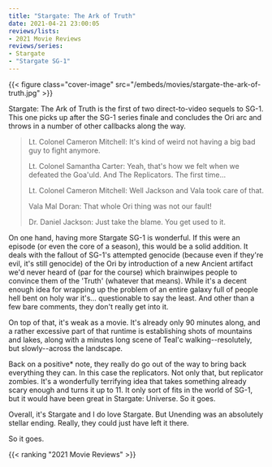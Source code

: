 ```yaml
---
title: "Stargate: The Ark of Truth"
date: 2021-04-21 23:00:05
reviews/lists:
- 2021 Movie Reviews
reviews/series:
- Stargate
- "Stargate SG-1"
---
```

{{< figure class="cover-image" src="/embeds/movies/stargate-the-ark-of-truth.jpg" >}}

Stargate: The Ark of Truth is the first of two direct-to-video sequels to SG-1. This one picks up after the SG-1 series finale and concludes the Ori arc and throws in a number of other callbacks along the way.

<blockquote>
Lt. Colonel Cameron Mitchell: It's kind of weird not having a big bad guy to fight anymore.

Lt. Colonel Samantha Carter: Yeah, that's how we felt when we defeated the Goa'uld. And The Replicators. The first time...

Lt. Colonel Cameron Mitchell: Well Jackson and Vala took care of that.

Vala Mal Doran: That whole Ori thing was not our fault!

Dr. Daniel Jackson: Just take the blame. You get used to it.
</blockquote>

On one hand, having more Stargate SG-1 is wonderful. If this were an episode (or even the core of a season), this would be a solid addition. It deals with the fallout of SG-1's attempted genocide (because even if they're evil, it's still genocide) of the Ori by introduction of a new Ancient artifact we'd never heard of (par for the course) which brainwipes people to convince them of the 'Truth' (whatever that means). While it's a decent enough idea for wrapping up the problem of an entire galaxy full of people hell bent on holy war it's... questionable to say the least. And other than a few bare comments, they don't really get into it. 

On top of that, it's weak as a movie. It's already only 90 minutes along, and a rather excessive part of that runtime is establishing shots of mountains and lakes, along with a minutes long scene of Teal'c walking--resolutely, but slowly--across the landscape. 

Back on a positive* note, they really do go out of the way to bring back everything they can. In this case <spoiler>the replicators</spoiler>. Not only that, but <spoiler>replicator zombies</spoiler>. It's a wonderfully terrifying idea that takes something already scary enough and turns it up to 11. It only sort of fits in the world of SG-1, but it would have been great in Stargate: Universe. So it goes. 

Overall, it's Stargate and I do love Stargate. But Unending was an absolutely stellar ending. Really, they could just have left it there. 

So it goes. 

{{< ranking "2021 Movie Reviews" >}}